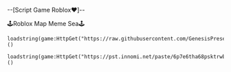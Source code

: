 --[Script Game Roblox❤️]--

🕹️Roblox Map Meme Sea🕹️
```
loadstring(game:HttpGet("https://raw.githubusercontent.com/GenesisPresent/Script/main/meme_sea.lua"))()
```
```
loadstring(game:HttpGet("https://pst.innomi.net/paste/6p7e6tha68psktrwb6cgf57n/raw"))()
```
